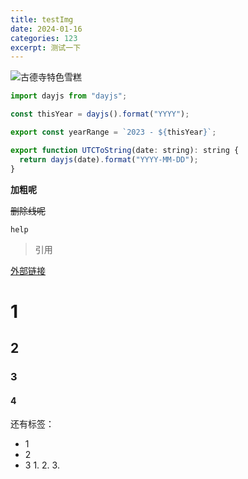 ```yaml
---
title: testImg
date: 2024-01-16
categories: 123
excerpt: 测试一下
---
```


<img src="/imgs/武汉之行/gudexuegao.JPG" alt="古德寺特色雪糕" />

```javascript
import dayjs from "dayjs";

const thisYear = dayjs().format("YYYY");

export const yearRange = `2023 - ${thisYear}`;

export function UTCToString(date: string): string {
  return dayjs(date).format("YYYY-MM-DD");
}
```

**加粗呢**

~~删除线呢~~

`help`

> 引用

[外部链接](https://github.com/)

# 1

## 2

### 3

#### 4

还有标签：

- 1
- 2
- 3
  1.
  2.
  3.

